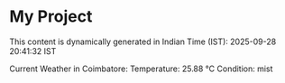 # My Project

This content is dynamically generated in Indian Time (IST): 2025-09-28 20:41:32 IST


Current Weather in Coimbatore:
Temperature: 25.88 °C
Condition: mist
